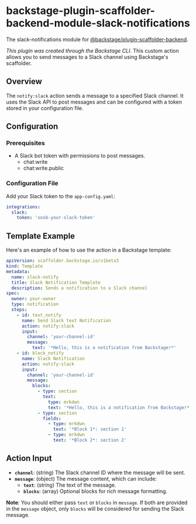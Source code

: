 # backstage-plugin-scaffolder-backend-module-slack-notifications

The slack-notifications module for [@backstage/plugin-scaffolder-backend](https://www.npmjs.com/package/@backstage/plugin-scaffolder-backend).

_This plugin was created through the Backstage CLI_.
This custom action allows you to send messages to a Slack channel using Backstage's scaffolder.

## Overview

The `notify:slack` action sends a message to a specified Slack channel. It uses the Slack API to post messages and can be configured with a token stored in your configuration file.

## Configuration

### Prerequisites

- A Slack bot token with permissions to post messages.
  - chat:write
  - chat:write.public

### Configuration File

Add your Slack token to the `app-config.yaml`:

```yaml
integrations:
  slack:
    token: 'xoxb-your-slack-token'
```

## Template Example

Here's an example of how to use the action in a Backstage template:

```yaml
apiVersion: scaffolder.backstage.io/v1beta3
kind: Template
metadata:
  name: slack-notify
  title: Slack Notification Template
  description: Sends a notification to a Slack channel
spec:
  owner: your-owner
  type: notification
  steps:
    - id: text_notify
      name: Send Slack text Notification
      action: notify:slack
      input:
        channel: 'your-channel-id'
        message:
          text: '*Hello, this is a notification from Backstage!*'
    - id: block_notify
      name: Slack Notification
      action: notify:slack
      input:
        channel: 'your-channel-id'
        message:
          blocks:
            - type: section
              text:
                type: mrkdwn
                text: '*Hello, this is a notification from Backstage!*'
            - type: section
              fields:
                - type: mrkdwn
                  text: '*Block 1*: section 1'
                - type: mrkdwn
                  text: '*Block 2*: section 2'
```

## Action Input

- **`channel`**: (string) The Slack channel ID where the message will be sent.
- **`message`**: (object) The message content, which can include:
  - **`text`**: (string) The text of the message.
  - **`blocks`**: (array) Optional blocks for rich message formatting.

**Note**: You should either pass `text` or `blocks` in `message`. If both are provided in the `message` object, only `blocks` will be considered for sending the Slack message.
